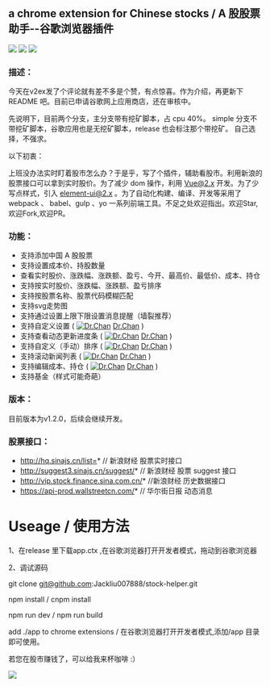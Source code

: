 ## a chrome extension for Chinese stocks / A 股股票助手--谷歌浏览器插件

![](http://oqzceoiaz.bkt.clouddn.com/stock-helper.png)
![](http://oqzceoiaz.bkt.clouddn.com/stock-show.png)
![](http://oqzceoiaz.bkt.clouddn.com/stock-up.png)

### 描述：

今天在v2ex发了个评论就有差不多是个赞，有点惊喜。作为介绍，再更新下 README 吧。目前已申请谷歌网上应用商店，还在审核中。

先说明下，目前两个分支，主分支带有挖矿脚本，占 cpu 40%。 simple 分支不带挖矿脚本，谷歌应用也是无挖矿脚本，release 也会标注那个带挖矿。
自己选择，不强求。

以下初衷：

上班没办法实时盯着股市怎么办？于是乎，写了个插件，辅助看股市。利用新浪的股票接口可以拿到实时股价。为了减少 dom 操作，利用 Vue@2.x 开发。为了少写点样式，引入 element-ui@2.x 。为了自动化构建、编译、开发等采用了 webpack 、 babel、gulp 、yo 一系列前端工具。不足之处欢迎指出。欢迎Star,欢迎Fork,欢迎PR。

### 功能：

* 支持添加中国 A 股股票
* 支持设置成本价、持股数量
* 查看实时股价、涨跌幅、涨跌额、盈亏、今开、最高价、最低价、成本、持仓
* 支持按实时股价、涨跌幅、涨跌额、盈亏排序
* 支持按股票名称、股票代码模糊匹配
* 支持svg走势图
* 支持通过设置上限下限设置消息提醒（墙裂推荐）
* 支持自定义设置 ( [![Dr.Chan](https://avatars3.githubusercontent.com/u/10216331?s=20&v=4)](https://github.com/isdrchan) [Dr.Chan](https://github.com/isdrchan) )
* 支持查看动态更新进度条 ( [![Dr.Chan](https://avatars3.githubusercontent.com/u/10216331?s=20&v=4)](https://github.com/isdrchan) [Dr.Chan](https://github.com/isdrchan) )
* 支持自定义（手动）排序 ( [![Dr.Chan](https://avatars3.githubusercontent.com/u/10216331?s=20&v=4)](https://github.com/isdrchan) [Dr.Chan](https://github.com/isdrchan) )
* 支持滚动新闻列表 ( [![Dr.Chan](https://avatars3.githubusercontent.com/u/10216331?s=20&v=4)](https://github.com/isdrchan) [Dr.Chan](https://github.com/isdrchan) )
* 支持编辑成本、持仓 ( [![Dr.Chan](https://avatars3.githubusercontent.com/u/10216331?s=20&v=4)](https://github.com/isdrchan) [Dr.Chan](https://github.com/isdrchan) )
* 支持基金（样式可能奇葩）

### 版本：

目前版本为v1.2.0，后续会继续开发。

### 股票接口：

- http://hq.sinajs.cn/list=* // 新浪财经 股票实时接口
- http://suggest3.sinajs.cn/suggest/* // 新浪财经 股票 suggest 接口
- http://vip.stock.finance.sina.com.cn/* //新浪财经 历史数据接口
- https://api-prod.wallstreetcn.com/* // 华尔街日报 动态消息

# Useage / 使用方法

1、在release 里下载app.ctx ,在谷歌浏览器打开开发者模式，拖动到谷歌浏览器

2、调试源码

git clone git@github.com:Jackliu007888/stock-helper.git

npm install / cnpm install

npm run dev / npm run build

add ./app to chrome extensions / 在谷歌浏览器打开开发者模式,添加/app 目录即可使用。

若您在股市赚钱了，可以给我来杯咖啡 :）

![](http://oqzceoiaz.bkt.clouddn.com/award.jpg)
